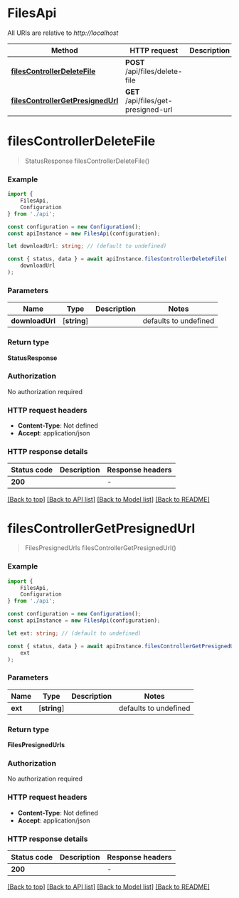 # FilesApi

All URIs are relative to *http://localhost*

|Method | HTTP request | Description|
|------------- | ------------- | -------------|
|[**filesControllerDeleteFile**](#filescontrollerdeletefile) | **POST** /api/files/delete-file | |
|[**filesControllerGetPresignedUrl**](#filescontrollergetpresignedurl) | **GET** /api/files/get-presigned-url | |

# **filesControllerDeleteFile**
> StatusResponse filesControllerDeleteFile()


### Example

```typescript
import {
    FilesApi,
    Configuration
} from './api';

const configuration = new Configuration();
const apiInstance = new FilesApi(configuration);

let downloadUrl: string; // (default to undefined)

const { status, data } = await apiInstance.filesControllerDeleteFile(
    downloadUrl
);
```

### Parameters

|Name | Type | Description  | Notes|
|------------- | ------------- | ------------- | -------------|
| **downloadUrl** | [**string**] |  | defaults to undefined|


### Return type

**StatusResponse**

### Authorization

No authorization required

### HTTP request headers

 - **Content-Type**: Not defined
 - **Accept**: application/json


### HTTP response details
| Status code | Description | Response headers |
|-------------|-------------|------------------|
|**200** |  |  -  |

[[Back to top]](#) [[Back to API list]](../README.md#documentation-for-api-endpoints) [[Back to Model list]](../README.md#documentation-for-models) [[Back to README]](../README.md)

# **filesControllerGetPresignedUrl**
> FilesPresignedUrls filesControllerGetPresignedUrl()


### Example

```typescript
import {
    FilesApi,
    Configuration
} from './api';

const configuration = new Configuration();
const apiInstance = new FilesApi(configuration);

let ext: string; // (default to undefined)

const { status, data } = await apiInstance.filesControllerGetPresignedUrl(
    ext
);
```

### Parameters

|Name | Type | Description  | Notes|
|------------- | ------------- | ------------- | -------------|
| **ext** | [**string**] |  | defaults to undefined|


### Return type

**FilesPresignedUrls**

### Authorization

No authorization required

### HTTP request headers

 - **Content-Type**: Not defined
 - **Accept**: application/json


### HTTP response details
| Status code | Description | Response headers |
|-------------|-------------|------------------|
|**200** |  |  -  |

[[Back to top]](#) [[Back to API list]](../README.md#documentation-for-api-endpoints) [[Back to Model list]](../README.md#documentation-for-models) [[Back to README]](../README.md)

